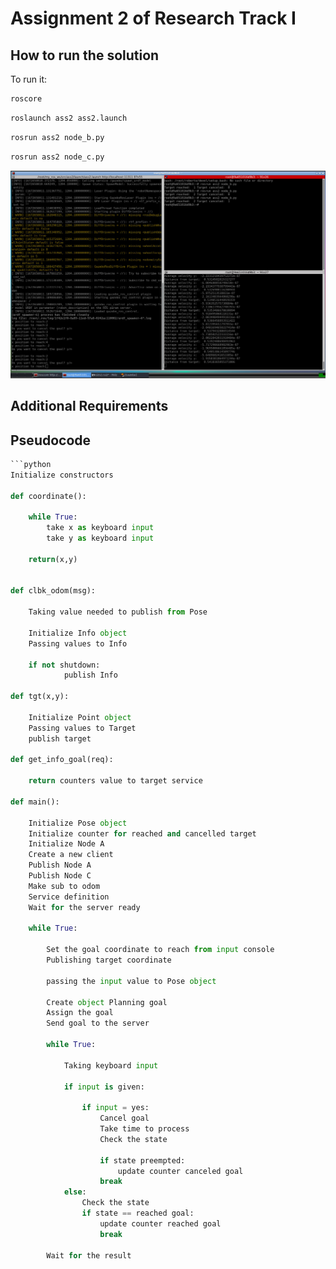 Assignment 2 of Research Track I
================================


How to run the solution
----------------------
To run it:
```bash
roscore
```

```bash
roslaunch ass2 ass2.launch
```
```bash
rosrun ass2 node_b.py 
```

```bash
rosrun ass2 node_c.py 
```
![My Image](my-image.jpg)

Additional Requirements
----------------------

## Pseudocode
```python
```python
Initialize constructors

def coordinate():

	while True:
		take x as keyboard input 
		take y as keyboard input

	return(x,y)


def clbk_odom(msg):
	
	Taking value needed to publish from Pose 
	
	Initialize Info object
	Passing values to Info	

	if not shutdown:
	        publish Info
  
def tgt(x,y):
			  	
	Initialize Point object
	Passing values to Target	
	publish target

def get_info_goal(req):

	return counters value to target service
  
def main():
	
	Initialize Pose object
	Initialize counter for reached and cancelled target
	Initialize Node A
	Create a new client
	Publish Node A
	Publish Node C
	Make sub to odom
	Service definition
	Wait for the server ready
	
	while True:
		
		Set the goal coordinate to reach from input console	
		Publishing target coordinate
				
		passing the input value to Pose object
		
		Create object Planning goal 
		Assign the goal		
		Send goal to the server
			
		while True:
			
			Taking keyboard input 

			if input is given:
				    
				if input = yes:
					Cancel goal
					Take time to process
					Check the state

					if state preempted:
						update counter canceled goal
					break
			else:
				Check the state
				if state == reached goal:
					update counter reached goal
					break

		Wait for the result
```

